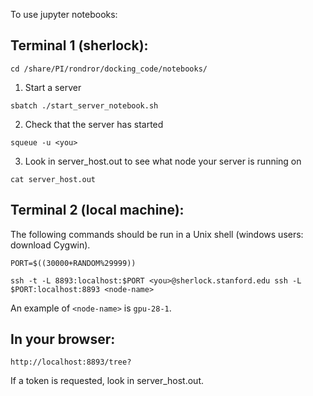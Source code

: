 To use jupyter notebooks:

## Terminal 1 (sherlock):

`cd /share/PI/rondror/docking_code/notebooks/`

1) Start a server

`sbatch ./start_server_notebook.sh`

2) Check that the server has started

`squeue -u <you>`

3) Look in server_host.out to see what node your server is running on

`cat server_host.out`


## Terminal 2 (local machine):

The following commands should be run in a Unix shell (windows users: download Cygwin).

`PORT=$((30000+RANDOM%29999))`

`ssh -t -L 8893:localhost:$PORT <you>@sherlock.stanford.edu ssh -L $PORT:localhost:8893 <node-name>`

An example of `<node-name>` is `gpu-28-1`.


## In your browser:

`http://localhost:8893/tree?`

If a token is requested, look in server_host.out.
